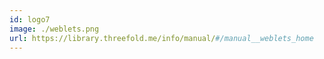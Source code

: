 ```yaml
---
id: logo7
image: ./weblets.png
url: https://library.threefold.me/info/manual/#/manual__weblets_home
---
```

